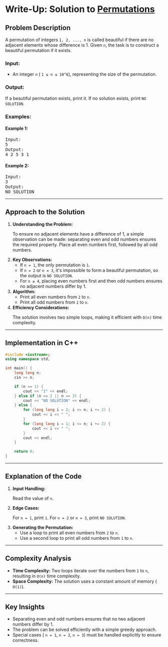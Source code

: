 <h1>Write-Up: Solution to <a href="https://cses.fi/problemset/task/1070">Permutations</a>
</h1>
<h2>Problem Description</h2>
<p>A permutation of integers <code>1, 2, ..., n</code> is called beautiful if there are no adjacent elements whose difference is 1. Given <code>n</code>, the task is to construct a beautiful permutation if it exists. </p>
<h3>Input:</h3>
<ul>
  <li>An integer <code>n</code> ( <code>1 ≤ n ≤ 10^6</code>), representing the size of the permutation. </li>
</ul>
<h3>Output:</h3>
<p>If a beautiful permutation exists, print it. If no solution exists, print <code>NO SOLUTION</code>. </p>
<h3>Examples:</h3>
<h4>Example 1:</h4>
<pre>Input:
5
Output:
4 2 5 3 1
</pre>
<h4>Example 2:</h4>
<pre>Input:
3
Output:
NO SOLUTION
</pre>
<hr>
<h2>Approach to the Solution</h2>
<ol>
  <li>
    <strong>Understanding the Problem:</strong>
    <p>To ensure no adjacent elements have a difference of 1, a simple observation can be made: separating even and odd numbers ensures the required property. Place all even numbers first, followed by all odd numbers.</p>
  </li>
  <li>
    <strong>Key Observations:</strong>
    <ul>
      <li>If <code>n = 1</code>, the only permutation is <code>1</code>. </li>
      <li>If <code>n = 2</code> or <code>n = 3</code>, it's impossible to form a beautiful permutation, so the output is <code>NO SOLUTION</code>. </li>
      <li>For <code>n ≥ 4</code>, placing even numbers first and then odd numbers ensures no adjacent numbers differ by 1. </li>
    </ul>
  </li>
  <li>
    <strong>Algorithm:</strong>
    <ul>
      <li>Print all even numbers from <code>2</code> to <code>n</code>. </li>
      <li>Print all odd numbers from <code>1</code> to <code>n</code>. </li>
    </ul>
  </li>
  <li>
    <strong>Efficiency Considerations:</strong>
    <p>The solution involves two simple loops, making it efficient with <code>O(n)</code> time complexity. </p>
  </li>
</ol>
<hr>
<h2>Implementation in C++</h2>

```cpp
#include <iostream>;
using namespace std;

int main() {
    long long n;
    cin >> n;

    if (n == 1) {
        cout << "1" << endl;
    } else if (n == 2 || n == 3) {
        cout << "NO SOLUTION" << endl;
    } else {
        for (long long i = 2; i <= n; i += 2) {
            cout << i << " ";
        }
        for (long long i = 1; i <= n; i += 2) {
            cout << i << " ";
        }
        cout << endl;
    }

    return 0;
}
```
<hr>
<h2>Explanation of the Code</h2>
<ol>
  <li>
    <strong>Input Handling:</strong>
    <p>Read the value of <code>n</code>. </p>
  </li>
  <li>
    <strong>Edge Cases:</strong>
    <p>For <code>n = 1</code>, print <code>1</code>. For <code>n = 2</code> or <code>n = 3</code>, print <code>NO SOLUTION</code>. </p>
  </li>
  <li>
    <strong>Generating the Permutation:</strong>
    <ul>
      <li>Use a loop to print all even numbers from <code>2</code> to <code>n</code>. </li>
      <li>Use a second loop to print all odd numbers from <code>1</code> to <code>n</code>. </li>
    </ul>
  </li>
</ol>
<hr>
<h2>Complexity Analysis</h2>
<ul>
  <li>
    <strong>Time Complexity:</strong> Two loops iterate over the numbers from <code>1</code> to <code>n</code>, resulting in <code>O(n)</code> time complexity.
  </li>
  <li>
    <strong>Space Complexity:</strong> The solution uses a constant amount of memory ( <code>O(1)</code>).
  </li>
</ul>
<hr>
<h2>Key Insights</h2>
<ul>
  <li>Separating even and odd numbers ensures that no two adjacent numbers differ by 1.</li>
  <li>The problem can be solved efficiently with a simple greedy approach.</li>
  <li>Special cases ( <code>n = 1</code>, <code>n = 2</code>, <code>n = 3</code>) must be handled explicitly to ensure correctness. </li>
</ul>
